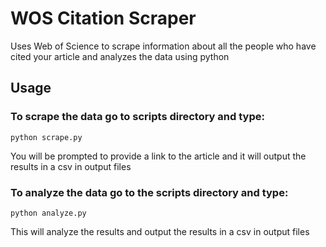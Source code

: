 # WOS Citation Scraper

Uses Web of Science to scrape information about all the people who have cited your article and analyzes the data using python

## Usage

### To scrape the data go to scripts directory and type:

```
python scrape.py
```

You will be prompted to provide a link to the article and it will output the results in a csv in output files


### To analyze the data go to the scripts directory and type:

```
python analyze.py
```

This will analyze the results and output the results in a csv in output files

